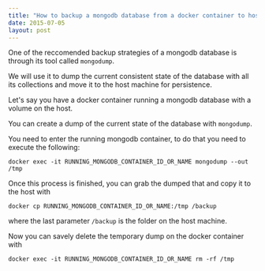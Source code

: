 ```yaml
---
title: "How to backup a mongodb database from a docker container to host"
date: 2015-07-05
layout: post
---
```


One of the reccomended backup strategies of a mongodb database is through its tool called `mongodump`.

We will use it to dump the current consistent state of the database with all its collections and move it to the host machine for persistence.

Let's say you have a docker container running a mongodb database with a volume on the host.

You can create a dump of the current state of the database with `mongodump`.

You need to enter the running mongodb container, to do that you need to execute the following:

```
docker exec -it RUNNING_MONGODB_CONTAINER_ID_OR_NAME mongodump --out /tmp
```

Once this process is finished, you can grab the dumped that and copy it to the host with

```
docker cp RUNNING_MONGODB_CONTAINER_ID_OR_NAME:/tmp /backup
```

where the last parameter `/backup` is the folder on the host machine.


Now you can savely delete the temporary dump on the docker container with 

```
docker exec -it RUNNING_MONGODB_CONTAINER_ID_OR_NAME rm -rf /tmp
```
